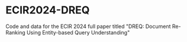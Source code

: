 # ECIR2024-DREQ
Code and data for the ECIR 2024 full paper titled "DREQ: Document Re-Ranking Using Entity-based Query Understanding"
